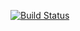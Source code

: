[![Build Status](https://travis-ci.org/WojciechJ/PRZ1.svg?branch=master)](https://travis-ci.org/WojciechJ/PRZ1)
